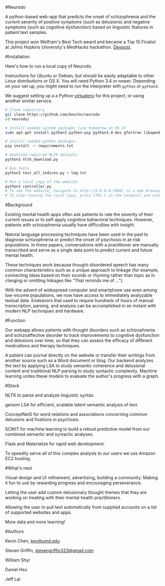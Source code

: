 #Neurodo

A python-based web-app that predicts the onset of schizophrenia and the current severity of positive symptoms (such as delusions) and negative symptoms (such as cognitive dysfunction) based on linguistic features in patient text samples. 

This project won Wolfram's Best Tech award and became a Top 10 Finalist at Johns Hopkins University's MedHacks hackathon. [Devpost](https://devpost.com/software/cohere-013ltc).

#Installation

Here's how to run a local copy of Neurodo.

Instructions for Ubuntu or Debian, but should be easily adaptable to other Linux distributions or OS X. You will need Python 3.4 or newer. Depending on your set up, you might need to run the interpreter with `python` or `python3`. 

We suggest setting up a a Python [virtualenv](http://virtualenv.readthedocs.io/en/latest/userguide/#usage) for this project, or using another similar service.

```bash
# Clone repository
git clone https://github.com/kevchn/neurodo
cd neurodo/

# Install needed system packages (use homebrew on OS X)
sudo apt-get install python3 python-pip python3.4-dev gfortran libopenblas-dev liblapack-dev

# Install needed python packages
pip install -r requirements.txt

# Download required NLTK datasets
python3 nltk_download.py

# Run tests
python3 test_all_indices.py > log.txt

# Run a local copy of the website
python3 controller.py
# To see the website, navigate to http://0.0.0.0:5000/ in a web browser
# To stop running the local copy, press CTRL-C in the terminal you used to start it
```

#Background

Existing mental health apps often ask patients to rate the severity of their current issues or to self-apply cognitive behavioral techniques. However, patients with schizophrenia usually have difficulties with insight.

Natural language processing techniques have been used in the past to diagnose schizophrenia or predict the onset of psychosis in at-risk populations. In these papers, conversations with a practitioner are manually transcribed and serve as a single data point to predict current and future mental health.

These techniques work because thought-disordered speech has many common characteristics such as a unique approach to linkage (for example, connecting ideas based on their sounds or rhyming rather than topic as in clanging or omitting linkages like "That reminds me of ...").

With the advent of widespread computer and smartphone use even among low-income populations, we now have access to immediately analyzable textual data. Endeavors that used to require hundreds of hours of manual transcription, parsing, and analysis can be accomplished in an instant with modern NLP techniques and hardware.

#Function

Our webapp allows patients with thought disorders such as schizophrenia and schizoaffective disorder to track improvements to cognitive dysfunction and delusions over time, so that they can assess the efficacy of different medications and therapy techniques.

A patient can journal directly on the website or transfer their writings from another source such as a Word document or blog. Our backend analyzes the text by applying LSA to study semantic coherence and delusional content and traditional NLP parsing to study syntactic complexity. Machine learning unites these models to evaluate the author's progress with a graph.

#Stack

NLTK to parse and analyze linguistic syntax.

gensim LSA for efficient, scalable latent semantic analysis of text.

ConceptNet5 for word relations and associations concerning common delusions and fixations in psychosis.

SCIKIT for machine learning to build a robust predictive model from our combined semantic and syntactic analyses.

Flask and Materialize for rapid web development.

To speedily serve all of this complex analysis to our users we use Amazon EC2 hosting.

#What's next

Visual design and UI refinement, advertising, building a community. Making it fun to use by rewarding progress and encouraging perseverance.

Letting the user add custom delusionary thought themes that they are working on treating with their mental health practitioners.

Allowing the user to pull text automatically from supplied accounts on a list of supported websites and apps.

More data and more learning!

#Authors

Kevin Chen, kev@umd.edu

Steven Griffin, stevengriffin323@gmail.com

William Shyr

Daniel Hsu

Jeff Lai

